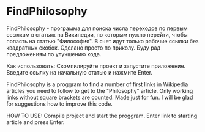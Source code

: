 # FindPhilosophy
FindPhilosophy - программа для поиска числа переходов по первым ссылкам в статьях на Википедии, по которым нужно перейти, чтобы попасть на статью "Философия". В счет идут только рабочие ссылки без квадратных скобок.
Сделано просто по приколу.
Буду рад предложениям по улучшению кода.

Как использовать: 
Скомпилируйте проект и запустите приложение. Введите ссылку на начальную статью и нажмите Enter.

FindPhilosophy is a proggram to find a number of first links in Wikipedia articles you need to follow to get to the "Philosophy" article. Only working links without square brackets are counted.
Made just for fun.
I will be glad for suggestions how to improve this code.

HOW TO USE: 
Compile project and start the proggram. Enter link to starting article and press Enter.
